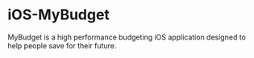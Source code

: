 # iOS-MyBudget
MyBudget is a high performance budgeting iOS application designed to help people save for their future.
